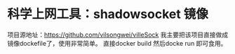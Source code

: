 # 科学上网工具：shadowsocket 镜像
项目源地址：https://github.com/vilsongwei/villeSock
我主要把该项目直接做成镜像dockefile了，使用非常简单。
直接docker build 然后docke run 即可食用。

